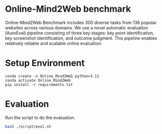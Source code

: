 # Online-Mind2Web benchmark
Online-Mind2Web Benchmark includes 300 diverse tasks from 136 popular websites across various domains. We use a novel automatic evaluation (AutoEval) pipeline consisting of three key stages: key point identification, key screenshot identification, and outcome judgment. This pipeline enables relatively reliable and scalable online evaluation.

# Setup Environment
```
conda create -n Online_Mind2Web python=3.11
conda activate Online_Mind2Web
pip install -r requirements.txt
```

# Evaluation
Run the script to do the evaluation.
```bash
bash ./script/eval.sh
```
